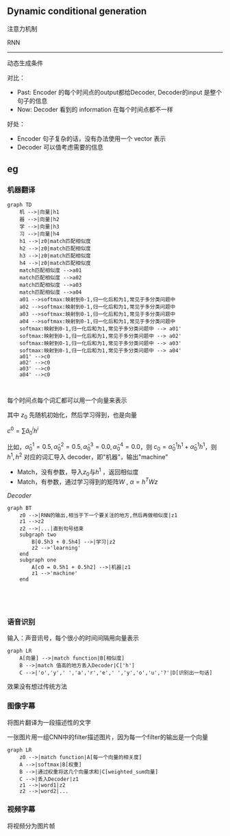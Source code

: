 ## Dynamic conditional generation

注意力机制

RNN

***

动态生成条件

对比：

* Past:  Encoder 的每个时间点的output都给Decoder, Decoder的input 是整个句子的信息
* Now: Decoder 看到的 information 在每个时间点都不一样

好处：

* Encoder 句子复杂的话，没有办法使用一个 vector 表示
* Decoder 可以值考虑需要的信息



## eg

### 机器翻译



```mermaid
graph TD
	机 -->|向量|h1
	器 -->|向量|h2
	学 -->|向量|h3
	习 -->|向量|h4
	h1 -->|z0|match匹配相似度
	h2 -->|z0|match匹配相似度
	h3 -->|z0|match匹配相似度
	h4 -->|z0|match匹配相似度
	match匹配相似度 -->a01
	match匹配相似度 -->a02
	match匹配相似度 -->a03
	match匹配相似度 -->a04
	a01 -->softmax:映射到0-1,归一化后和为1,常见于多分类问题中
	a02 -->softmax:映射到0-1,归一化后和为1,常见于多分类问题中
	a03 -->softmax:映射到0-1,归一化后和为1,常见于多分类问题中
	a04 -->softmax:映射到0-1,归一化后和为1,常见于多分类问题中
	softmax:映射到0-1,归一化后和为1,常见于多分类问题中 --> a01'
	softmax:映射到0-1,归一化后和为1,常见于多分类问题中 --> a02'
	softmax:映射到0-1,归一化后和为1,常见于多分类问题中 --> a03'
	softmax:映射到0-1,归一化后和为1,常见于多分类问题中 --> a04'
	a01' -->c0
	a02' -->c0
	a03' -->c0
	a04' -->c0

	

```

每个时间点每个词汇都可以用一个向量来表示

其中 $z_{0}$ 先随机初始化，然后学习得到，也是向量

$c^{0} = \sum \hat{a}_{0}^{i}h^{i}$

比如，$\hat{\alpha}^{1}_{0} = 0.5, \hat{\alpha}^{2}_{0} = 0.5, \hat{\alpha}^{3}_{0} = 0.0, \hat{\alpha}^{4}_{0} = 0.0$，则 $c_{0} = \hat{\alpha}^{1}_{0}h^{1} + \hat{\alpha}^{1}_{0}h^{1}$，则$h^{1} , h^{2}$ 对应的词汇导入 decoder，即"机器"，输出"machine"

* Match，没有参数，导入$z_{0}$与$h^{1}$ ，返回相似度
* Match，有参数，通过学习得到的矩阵$W$ , $\alpha = h^{T}Wz$



*Decoder*

```mermaid
graph BT
	z0 -->|RNN的输出,相当于下一个要关注的地方,然后再做相似度|z1
	z1 -->z2
	z2 -->|...|直到句号结束
	subgraph two
		B[0.5h3 + 0.5h4] -->|学习|z2
		z2 -->'learning'
	end
	subgraph one
		A[c0 = 0.5h1 + 0.5h2] -->|机器|z1
		z1 -->'machine'
	end


	
	
```

### 语音识别

输入：声音讯号，每个很小的时间间隔用向量表示

```mermaid
graph LR
	A[向量] -->|match function|B[相似度]
	B -->|match 值高的地方丢入Decoder|C['h']
	C -->|'o','y',' ','a','r','e',' ','y','o','u','?'|D[识别出一句话]
```

效果没有想过传统方法



### 图像字幕

将图片翻译为一段描述性的文字

一张图片用一组CNN中的filter描述图片，因为每一个filter的输出是一个向量

```mermaid
graph LR
	z0 -->|match function|A[每一个向量的相关度]
	A -->|softmax|B[权重]
	B -->|通过权重将这几个向量求和|C[weighted_sum向量]
	C -->|丢入Decoder|z1
	z1 -->|word1|z2
	z2 -->|word2|...
```

### 视频字幕

将视频分为图片帧